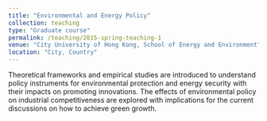 ```yaml
---
title: "Environmental and Energy Policy"
collection: teaching
type: "Graduate course"
permalink: /teaching/2015-spring-teaching-1
venue: "City University of Hong Kong, School of Energy and Environment"
location: "City, Country"
---
```


Theoretical frameworks and empirical studies are introduced to understand policy instruments for environmental protection and energy security with their impacts on promoting innovations. The effects of environmental policy on industrial competitiveness are explored with implications for the current discussions on how to achieve green growth.

